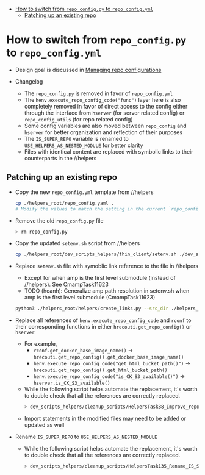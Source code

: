 <!-- toc -->

- [How to switch from `repo_config.py` to `repo_config.yml`](#how-to-switch-from-repo_configpy-to-repo_configyml)
  * [Patching up an existing repo](#patching-up-an-existing-repo)

<!-- tocstop -->

# How to switch from `repo_config.py` to `repo_config.yml`

- Design goal is discussed in
  [Managing repo configurations](/docs/work_tools/dev_system/all.runnable_repo.reference.md#managing-repo-configurations)

- Changelog
  - The `repo_config.py` is removed in favor of `repo_config.yml`
  - The `henv.execute_repo_config_code("func")` layer here is also completely
    removed in favor of direct access to the config either through the interface
    from `hserver` (for server related config) or `repo_config_utils` (for repo
    related config)
  - Some config variables are also moved between `repo_config` and `hserver` for
    better organization and reflection of their purposes
  - The `IS_SUPER_REPO` variable is renamed to `USE_HELPERS_AS_NESTED_MODULE`
    for better clarity
  - Files with identical content are replaced with symbolic links to their
    counterparts in the //helpers

## Patching up an existing repo

- Copy the new `repo_config.yml` template from //helpers

  ```bash
  cp ./helpers_root/repo_config.yaml .
  # Modify the values to match the setting in the current `repo_config.py`
  ```

- Remove the old `repo_config.py` file

  ```bash
  > rm repo_config.py
  ```

- Copy the updated `setenv.sh` script from //helpers

  ```bash
  cp ./helpers_root/dev_scripts_helpers/thin_client/setenv.sh ./dev_scripts_cmamp/thin_client/setenv.sh
  ```

- Replace `setenv.sh` file with symoblic link reference to the file in //helpers
  - Except for when amp is the first level submodule (instead of //helpers). See
    CmampTask11623
  - TODO (heanh): Generalize amp path resolution in setenv.sh when amp is the
    first level submodule (CmampTask11623)

  ```bash
  python3 ./helpers_root/helpers/create_links.py --src_dir ./helpers_root/dev_scripts_helpers/thin_client --dst_dir ./dev_scripts_cmamp/thin_client --replace_links --use_relative_paths
  ```

- Replace all references of `henv.execute_repo_config_code` and `rconf` to their
  corresponding functions in either `hrecouti.get_repo_config()` or `hserver`
  - For example,
    - `rconf.get_docker_base_image_name()` ->
      `hrecouti.get_repo_config().get_docker_base_image_name()`
    - `henv.execute_repo_config_code("get_html_bucket_path()")` ->
      `hrecouti.get_repo_config().get_html_bucket_path()`
    - `henv.execute_repo_config_code("is_CK_S3_available()")` ->
      `hserver.is_CK_S3_available()`
  - While the following script helps automate the replacement, it's worth to
    double check that all the references are correctly replaced.
    ```bash
    > dev_scripts_helpers/cleanup_scripts/HelpersTask88_Improve_repo_config.sh
    ```
  - Import statements in the modified files may need to be added or updated as
    well

- Rename `IS_SUPER_REPO` to `USE_HELPERS_AS_NESTED_MODULE`
  - While the following script helps automate the replacement, it's worth to
    double check that all the references are correctly replaced.
    ```bash
    > dev_scripts_helpers/cleanup_scripts/HelpersTask135_Rename_IS_SUPER_REPO_var.sh
    ```
